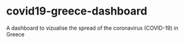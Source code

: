 # covid19-greece-dashboard
A dashboard to vizualise the spread of the coronavirus (COVID-19) in Greece
